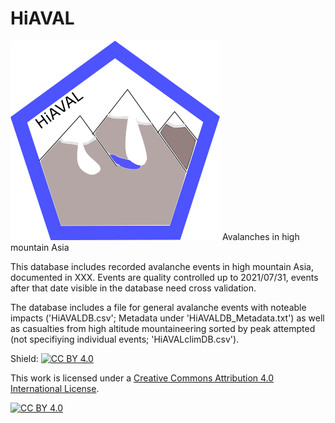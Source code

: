 # HiAVAL

![alt text](https://github.com/fidelsteiner/HiAVAL/blob/master/logoHiAVAL.png?raw=true)
Avalanches in high mountain Asia

This database includes recorded avalanche events in high mountain Asia, documented in XXX. Events are quality controlled up to 2021/07/31, events after that date visible in the database need cross validation.

The database includes a file for general avalanche events with noteable impacts ('HiAVALDB.csv'; Metadata under 'HiAVALDB_Metadata.txt') as well as casualties from high altitude mountaineering sorted by peak attempted (not specifiying individual events; 'HiAVALclimDB.csv').


Shield: [![CC BY 4.0][cc-by-shield]][cc-by]

This work is licensed under a
[Creative Commons Attribution 4.0 International License][cc-by].

[![CC BY 4.0][cc-by-image]][cc-by]

[cc-by]: http://creativecommons.org/licenses/by/4.0/
[cc-by-image]: https://i.creativecommons.org/l/by/4.0/88x31.png
[cc-by-shield]: https://img.shields.io/badge/License-CC%20BY%204.0-lightgrey.svg
